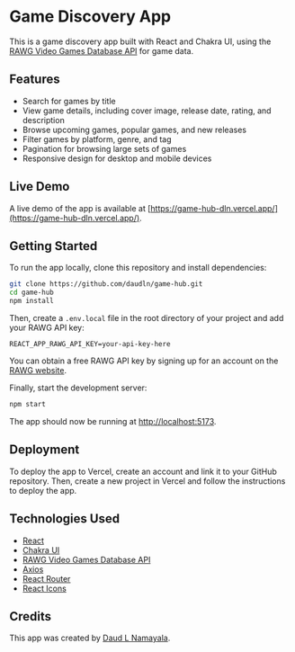 # Game Discovery App

This is a game discovery app built with React and Chakra UI, using the [RAWG Video Games Database API](https://rawg.io) for game data.

## Features

- Search for games by title
- View game details, including cover image, release date, rating, and description
- Browse upcoming games, popular games, and new releases
- Filter games by platform, genre, and tag
- Pagination for browsing large sets of games
- Responsive design for desktop and mobile devices

## Live Demo

A live demo of the app is available at [https://game-hub-dln.vercel.app/](https://game-hub-dln.vercel.app/).

## Getting Started

To run the app locally, clone this repository and install dependencies:

```bash
git clone https://github.com/daudln/game-hub.git
cd game-hub
npm install
```

Then, create a `.env.local` file in the root directory of your project and add your RAWG API key:

```
REACT_APP_RAWG_API_KEY=your-api-key-here
```

You can obtain a free RAWG API key by signing up for an account on the [RAWG website](https://rawg.io/apidocs).

Finally, start the development server:

```bash
npm start
```

The app should now be running at [http://localhost:5173](http://localhost:5173).

## Deployment

To deploy the app to Vercel, create an account and link it to your GitHub repository. Then, create a new project in Vercel and follow the instructions to deploy the app.

## Technologies Used

- [React](https://reactjs.org/)
- [Chakra UI](https://chakra-ui.com/)
- [RAWG Video Games Database API](https://rawg.io/)
- [Axios](https://axios-http.com/)
- [React Router](https://reactrouter.com/)
- [React Icons](https://react-icons.github.io/react-icons/)

## Credits

This app was created by [Daud L Namayala](https://github.com/daudln).
